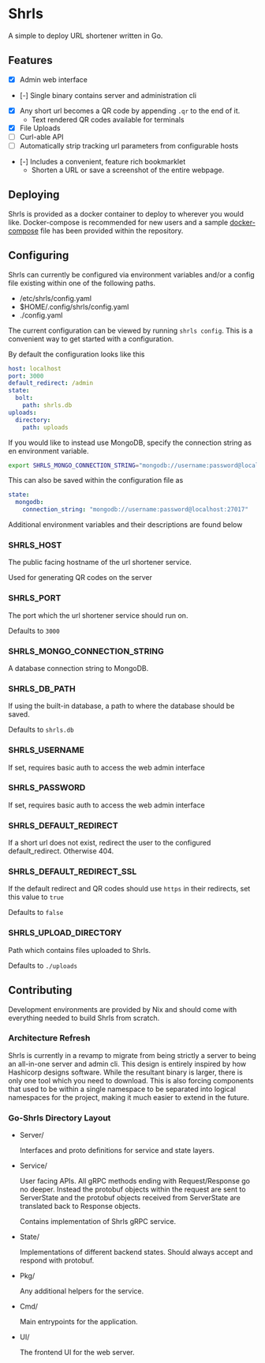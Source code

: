 # Shrls

A simple to deploy URL shortener written in Go.

## Features

  - [x] Admin web interface
  - [-] Single binary contains server and administration cli
  - [x] Any short url becomes a QR code by appending `.qr` to the end of it.
    - Text rendered QR codes available for terminals
  - [x] File Uploads
  - [ ] Curl-able API
  - [ ] Automatically strip tracking url parameters from configurable hosts
  - [-] Includes a convenient, feature rich bookmarklet
    - Shorten a URL or save a screenshot of the entire webpage.

## Deploying

Shrls is provided as a docker container to deploy to wherever you would like.
Docker-compose is recommended for new users and a sample
[docker-compose](./docker-compose.yml) file has been provided within the
repository.

## Configuring

Shrls can currently be configured via environment variables and/or a config file existing within one of the following paths.

  - /etc/shrls/config.yaml
  - $HOME/.config/shrls/config.yaml
  - ./config.yaml

The current configuration can be viewed by running `shrls config`. This is a convenient way to get started with a configuration.

By default the configuration looks like this

```yaml
host: localhost
port: 3000
default_redirect: /admin
state:
  bolt:
    path: shrls.db
uploads:
  directory:
    path: uploads
```

If you would like to instead use MongoDB, specify the connection string as en environment variable.
```sh
export SHRLS_MONGO_CONNECTION_STRING="mongodb://username:password@localhost:27017"
```

This can also be saved within the configuration file as

```yaml
state:
  mongodb:
    connection_string: "mongodb://username:password@localhost:27017"
```

Additional environment variables and their descriptions are found below

### SHRLS_HOST

The public facing hostname of the url shortener service.

Used for generating QR codes on the server

### SHRLS_PORT

The port which the url shortener service should run on.

Defaults to `3000`

### SHRLS_MONGO_CONNECTION_STRING

A database connection string to MongoDB.

### SHRLS_DB_PATH

If using the built-in database, a path to where the database should be saved.

Defaults to `shrls.db`

### SHRLS_USERNAME

If set, requires basic auth to access the web admin interface

### SHRLS_PASSWORD

If set, requires basic auth to access the web admin interface

### SHRLS_DEFAULT_REDIRECT

If a short url does not exist, redirect the user to the configured default_redirect. Otherwise 404.

### SHRLS_DEFAULT_REDIRECT_SSL

If the default redirect and QR codes should use `https` in their redirects, set this value to `true`

Defaults to `false`

### SHRLS_UPLOAD_DIRECTORY

Path which contains files uploaded to Shrls.

Defaults to `./uploads`

## Contributing

Development environments are provided by Nix and should come with everything
needed to build Shrls from scratch.

### Architecture Refresh

Shrls is currently in a revamp to migrate from being strictly a server to being
an all-in-one server and admin cli. This design is entirely inspired by how
Hashicorp designs software. While the resultant binary is larger, there is only
one tool which you need to download. This is also forcing components that used
to be within a single namespace to be separated into logical namespaces for the
project, making it much easier to extend in the future.

### Go-Shrls Directory Layout

- Server/

  Interfaces and proto definitions for service and state layers.

- Service/

  User facing APIs. All gRPC methods ending with Request/Response go no deeper.
  Instead the protobuf objects within the request are sent to ServerState and
  the protobuf objects received from ServerState are translated back to
  Response objects.

  Contains implementation of Shrls gRPC service.

- State/

  Implementations of different backend states. Should always accept and respond
  with protobuf.

- Pkg/

  Any additional helpers for the service.

- Cmd/

  Main entrypoints for the application.

- UI/

  The frontend UI for the web server.
